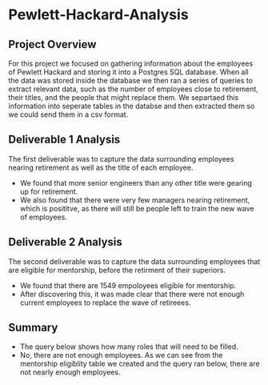 # Pewlett-Hackard-Analysis
## Project Overview
For this project we focused on gathering information about the employees of Pewlett Hackard and storing it into a Postgres SQL database. When all the data was stored inside the database we then ran a series of queries to extract relevant data, such as the number of employees close to retirement, their titles, and the people that might replace them. We separtaed this information into seperate tables in the databse and then extracted them so we could send them in a csv format. 
## Deliverable 1 Analysis
The first deliverable was to capture the data surrounding employees nearing retirement as well as the title of each employee. 
* We found that more senior engineers than any other title were gearing up for retirement. 
* We also found that there were very few managers nearing retirement, which is posititve, as there will still be people left to train the new wave of employees.
## Deliverable 2 Analysis
The second deliverable was to capture the data surrounding employees that are eligible for mentorship, before the retirment of their superiors.
* We found that there are 1549 empoloyees eligible for mentorship.
* After discovering this, it was made clear that there were not enough current employees to replace the wave of retireees.
## Summary
* The query below shows how many roles that will need to be filled. 
* No, there are not enough employees. As we can see from the mentorship eligiblity table we created and the query ran below, there are not nearly enough employees.
